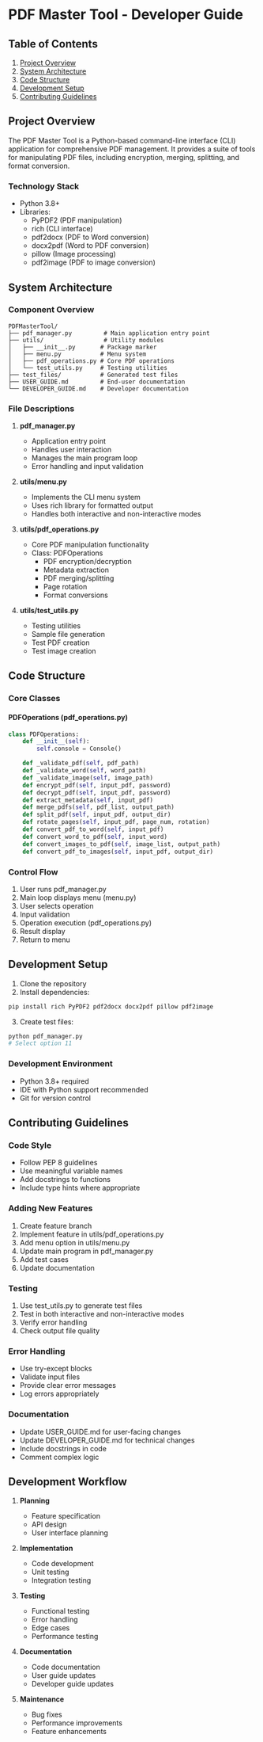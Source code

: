 # PDF Master Tool - Developer Guide

## Table of Contents
1. [Project Overview](#project-overview)
2. [System Architecture](#system-architecture)
3. [Code Structure](#code-structure)
4. [Development Setup](#development-setup)
5. [Contributing Guidelines](#contributing-guidelines)

## Project Overview

The PDF Master Tool is a Python-based command-line interface (CLI) application for comprehensive PDF management. It provides a suite of tools for manipulating PDF files, including encryption, merging, splitting, and format conversion.

### Technology Stack
- Python 3.8+
- Libraries:
  - PyPDF2 (PDF manipulation)
  - rich (CLI interface)
  - pdf2docx (PDF to Word conversion)
  - docx2pdf (Word to PDF conversion)
  - pillow (Image processing)
  - pdf2image (PDF to image conversion)

## System Architecture

### Component Overview
```
PDFMasterTool/
├── pdf_manager.py         # Main application entry point
├── utils/                 # Utility modules
│   ├── __init__.py       # Package marker
│   ├── menu.py           # Menu system
│   ├── pdf_operations.py # Core PDF operations
│   └── test_utils.py     # Testing utilities
├── test_files/           # Generated test files
├── USER_GUIDE.md         # End-user documentation
└── DEVELOPER_GUIDE.md    # Developer documentation
```

### File Descriptions

1. **pdf_manager.py**
   - Application entry point
   - Handles user interaction
   - Manages the main program loop
   - Error handling and input validation

2. **utils/menu.py**
   - Implements the CLI menu system
   - Uses rich library for formatted output
   - Handles both interactive and non-interactive modes

3. **utils/pdf_operations.py**
   - Core PDF manipulation functionality
   - Class: PDFOperations
     - PDF encryption/decryption
     - Metadata extraction
     - PDF merging/splitting
     - Page rotation
     - Format conversions

4. **utils/test_utils.py**
   - Testing utilities
   - Sample file generation
   - Test PDF creation
   - Test image creation

## Code Structure

### Core Classes

#### PDFOperations (pdf_operations.py)
```python
class PDFOperations:
    def __init__(self):
        self.console = Console()

    def _validate_pdf(self, pdf_path)
    def _validate_word(self, word_path)
    def _validate_image(self, image_path)
    def encrypt_pdf(self, input_pdf, password)
    def decrypt_pdf(self, input_pdf, password)
    def extract_metadata(self, input_pdf)
    def merge_pdfs(self, pdf_list, output_path)
    def split_pdf(self, input_pdf, output_dir)
    def rotate_pages(self, input_pdf, page_num, rotation)
    def convert_pdf_to_word(self, input_pdf)
    def convert_word_to_pdf(self, input_word)
    def convert_images_to_pdf(self, image_list, output_path)
    def convert_pdf_to_images(self, input_pdf, output_dir)
```

### Control Flow
1. User runs pdf_manager.py
2. Main loop displays menu (menu.py)
3. User selects operation
4. Input validation
5. Operation execution (pdf_operations.py)
6. Result display
7. Return to menu

## Development Setup

1. Clone the repository
2. Install dependencies:
```bash
pip install rich PyPDF2 pdf2docx docx2pdf pillow pdf2image
```
3. Create test files:
```bash
python pdf_manager.py
# Select option 11
```

### Development Environment
- Python 3.8+ required
- IDE with Python support recommended
- Git for version control

## Contributing Guidelines

### Code Style
- Follow PEP 8 guidelines
- Use meaningful variable names
- Add docstrings to functions
- Include type hints where appropriate

### Adding New Features
1. Create feature branch
2. Implement feature in utils/pdf_operations.py
3. Add menu option in utils/menu.py
4. Update main program in pdf_manager.py
5. Add test cases
6. Update documentation

### Testing
1. Use test_utils.py to generate test files
2. Test in both interactive and non-interactive modes
3. Verify error handling
4. Check output file quality

### Error Handling
- Use try-except blocks
- Validate input files
- Provide clear error messages
- Log errors appropriately

### Documentation
- Update USER_GUIDE.md for user-facing changes
- Update DEVELOPER_GUIDE.md for technical changes
- Include docstrings in code
- Comment complex logic

## Development Workflow

1. **Planning**
   - Feature specification
   - API design
   - User interface planning

2. **Implementation**
   - Code development
   - Unit testing
   - Integration testing

3. **Testing**
   - Functional testing
   - Error handling
   - Edge cases
   - Performance testing

4. **Documentation**
   - Code documentation
   - User guide updates
   - Developer guide updates

5. **Maintenance**
   - Bug fixes
   - Performance improvements
   - Feature enhancements
